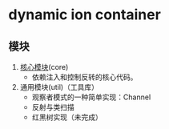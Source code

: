 # dynamic ion container

## 模块

1. [核心模块](./core/README.md)(core)
   - 依赖注入和控制反转的核心代码。
2. 通用模块(util)（工具库）
   - 观察者模式的一种简单实现：Channel
   - 反射与类扫描
   - 红黑树实现（未完成）
   
